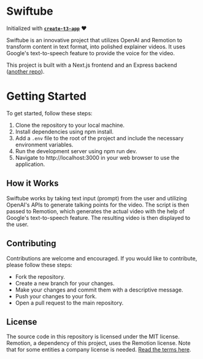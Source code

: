 # Swiftube

Initialized with [**`create-t3-app`**](https://create.t3.gg/) ❤️

Swiftube is an innovative project that utilizes OpenAI and Remotion to transform content in text format, into polished explainer videos. It uses Google's text-to-speech feature to provide the voice for the video.

This project is built with a Next.js frontend and an Express backend ([another repo](https://github.com/thecmdrunner/swiftube-backend)).

# Getting Started

To get started, follow these steps:

1. Clone the repository to your local machine.
2. Install dependencies using npm install.
3. Add a `.env` file to the root of the project and include the necessary environment variables.
4. Run the development server using npm run dev.
5. Navigate to http://localhost:3000 in your web browser to use the application.

## How it Works

Swiftube works by taking text input (prompt) from the user and utilizing OpenAI's APIs to generate talking points for the video. The script is then passed to Remotion, which generates the actual video with the help of Google's text-to-speech feature. The resulting video is then displayed to the user.

## Contributing

Contributions are welcome and encouraged. If you would like to contribute, please follow these steps:

- Fork the repository.
- Create a new branch for your changes.
- Make your changes and commit them with a descriptive message.
- Push your changes to your fork.
- Open a pull request to the main repository.

## License

The source code in this repository is licensed under the MIT license.
Remotion, a dependency of this project, uses the Remotion license. Note that for some entities a company license is needed. [Read the terms here](https://remotion.dev/license).
